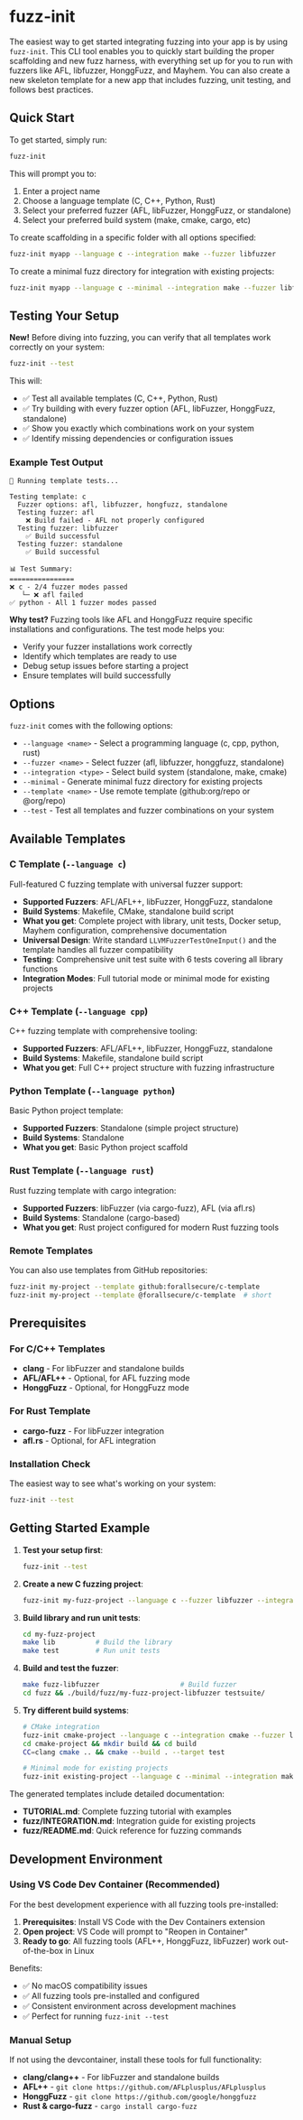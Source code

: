 # fuzz-init

The easiest way to get started integrating fuzzing into your app is by using
`fuzz-init`. This CLI tool enables you to quickly start building the proper
scaffolding and new fuzz harness, with everything set up for you to run with
fuzzers like AFL, libfuzzer, HonggFuzz, and Mayhem. You can also create a new skeleton template for a new app that includes
fuzzing, unit testing, and follows best practices.

## Quick Start

To get started, simply run:

```bash
fuzz-init
```

This will prompt you to:
1. Enter a project name
2. Choose a language template (C, C++, Python, Rust)
3. Select your preferred fuzzer (AFL, libFuzzer, HonggFuzz, or standalone)
4. Select your preferred build system (make, cmake, cargo, etc)


To create scaffolding in a specific folder with all options specified:

```bash
fuzz-init myapp --language c --integration make --fuzzer libfuzzer
```

To create a minimal fuzz directory for integration with existing projects:

```bash
fuzz-init myapp --language c --minimal --integration make --fuzzer libfuzzer
```

## Testing Your Setup

**New!** Before diving into fuzzing, you can verify that all templates work
correctly on your system:

```bash
fuzz-init --test
```

This will:
- ✅ Test all available templates (C, C++, Python, Rust)
- ✅ Try building with every fuzzer option (AFL, libFuzzer, HonggFuzz,
  standalone)
- ✅ Show you exactly which combinations work on your system
- ✅ Identify missing dependencies or configuration issues

### Example Test Output

```
🧪 Running template tests...

Testing template: c
  Fuzzer options: afl, libfuzzer, hongfuzz, standalone
  Testing fuzzer: afl
    ❌ Build failed - AFL not properly configured
  Testing fuzzer: libfuzzer
    ✅ Build successful
  Testing fuzzer: standalone
    ✅ Build successful

📊 Test Summary:
================
❌ c - 2/4 fuzzer modes passed
   └─ ❌ afl failed
✅ python - All 1 fuzzer modes passed
```

**Why test?** Fuzzing tools like AFL and HonggFuzz require specific
installations and configurations. The test mode helps you:
- Verify your fuzzer installations work correctly
- Identify which templates are ready to use
- Debug setup issues before starting a project
- Ensure templates will build successfully

## Options

`fuzz-init` comes with the following options:

- `--language <name>` - Select a programming language (c, cpp, python, rust)
- `--fuzzer <name>` - Select fuzzer (afl, libfuzzer, honggfuzz, standalone)
- `--integration <type>` - Select build system (standalone, make, cmake)
- `--minimal` - Generate minimal fuzz directory for existing projects
- `--template <name>` - Use remote template (github:org/repo or @org/repo)
- `--test` - Test all templates and fuzzer combinations on your system

## Available Templates

### C Template (`--language c`)
Full-featured C fuzzing template with universal fuzzer support:
- **Supported Fuzzers**: AFL/AFL++, libFuzzer, HonggFuzz, standalone
- **Build Systems**: Makefile, CMake, standalone build script
- **What you get**: Complete project with library, unit tests, Docker setup, Mayhem configuration, comprehensive documentation
- **Universal Design**: Write standard `LLVMFuzzerTestOneInput()` and the template handles all fuzzer compatibility
- **Testing**: Comprehensive unit test suite with 6 tests covering all library functions
- **Integration Modes**: Full tutorial mode or minimal mode for existing projects

### C++ Template (`--language cpp`)  
C++ fuzzing template with comprehensive tooling:
- **Supported Fuzzers**: AFL/AFL++, libFuzzer, HonggFuzz, standalone
- **Build Systems**: Makefile, standalone build script
- **What you get**: Full C++ project structure with fuzzing infrastructure

### Python Template (`--language python`)
Basic Python project template:
- **Supported Fuzzers**: Standalone (simple project structure)
- **Build Systems**: Standalone
- **What you get**: Basic Python project scaffold

### Rust Template (`--language rust`)
Rust fuzzing template with cargo integration:
- **Supported Fuzzers**: libFuzzer (via cargo-fuzz), AFL (via afl.rs)
- **Build Systems**: Standalone (cargo-based)
- **What you get**: Rust project configured for modern Rust fuzzing tools

### Remote Templates
You can also use templates from GitHub repositories:
```bash
fuzz-init my-project --template github:forallsecure/c-template
fuzz-init my-project --template @forallsecure/c-template  # short
```

## Prerequisites

### For C/C++ Templates
- **clang** - For libFuzzer and standalone builds
- **AFL/AFL++** - Optional, for AFL fuzzing mode
- **HonggFuzz** - Optional, for HonggFuzz mode

### For Rust Template  
- **cargo-fuzz** - For libFuzzer integration
- **afl.rs** - Optional, for AFL integration

### Installation Check
The easiest way to see what's working on your system:
```bash
fuzz-init --test
```

## Getting Started Example

1. **Test your setup first**:
   ```bash
   fuzz-init --test
   ```

2. **Create a new C fuzzing project**:
   ```bash
   fuzz-init my-fuzz-project --language c --fuzzer libfuzzer --integration make
   ```

3. **Build library and run unit tests**:
   ```bash
   cd my-fuzz-project
   make lib          # Build the library
   make test         # Run unit tests
   ```

4. **Build and test the fuzzer**:
   ```bash
   make fuzz-libfuzzer                    # Build fuzzer
   cd fuzz && ./build/fuzz/my-fuzz-project-libfuzzer testsuite/
   ```

5. **Try different build systems**:
   ```bash
   # CMake integration
   fuzz-init cmake-project --language c --integration cmake --fuzzer libfuzzer
   cd cmake-project && mkdir build && cd build
   CC=clang cmake .. && cmake --build . --target test
   
   # Minimal mode for existing projects
   fuzz-init existing-project --language c --minimal --integration make
   ```

The generated templates include detailed documentation:
- **TUTORIAL.md**: Complete fuzzing tutorial with examples
- **fuzz/INTEGRATION.md**: Integration guide for existing projects  
- **fuzz/README.md**: Quick reference for fuzzing commands

## Development Environment

### Using VS Code Dev Container (Recommended)

For the best development experience with all fuzzing tools pre-installed:

1. **Prerequisites**: Install VS Code with the Dev Containers extension
2. **Open project**: VS Code will prompt to "Reopen in Container"
3. **Ready to go**: All fuzzing tools (AFL++, HonggFuzz, libFuzzer) work
   out-of-the-box in Linux

Benefits:
- ✅ No macOS compatibility issues
- ✅ All fuzzing tools pre-installed and configured  
- ✅ Consistent environment across development machines
- ✅ Perfect for running `fuzz-init --test`

### Manual Setup

If not using the devcontainer, install these tools for full functionality:
- **clang/clang++** - For libFuzzer and standalone builds
- **AFL++** - `git clone https://github.com/AFLplusplus/AFLplusplus`
- **HonggFuzz** - `git clone https://github.com/google/honggfuzz`
- **Rust & cargo-fuzz** - `cargo install cargo-fuzz`
